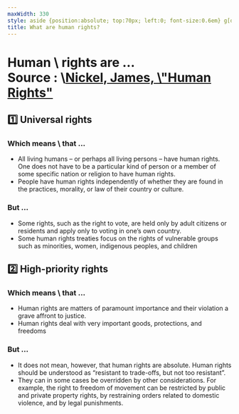 ```yaml
---
maxWidth: 330
style: aside {position:absolute; top:70px; left:0; font-size:0.6em} g[data-depth="3"] {color:#555}
title: What are human rights?
---
```


# Human \\ rights are … <aside>Source : \\[Nickel, James, \\"Human Rights"](https://plato.stanford.edu/archives/fall2021/entries/rights-human/)<aside>

## :one: Universal rights

### Which means \\ that …

- All living humans – or perhaps all living persons – have human rights. One does not have to be a particular kind of person or a member of some specific nation or religion to have human rights. 
- People have human rights independently of whether they are found in the practices, morality, or law of their country or culture. 

### But …

- Some rights, such as the right to vote, are held only by adult citizens or residents and apply only to voting in one’s own country.
- Some human rights treaties focus on the rights of vulnerable groups such as minorities, women, indigenous peoples, and children

## :two: High-priority rights

### Which means \\ that …

- Human rights are matters of paramount importance and their violation a grave affront to justice.
- Human rights deal with very important goods, protections, and freedoms

### But …

- It does not mean, however, that human rights are absolute. Human rights should be understood as “resistant to trade-offs, but not too resistant”.
- They can in some cases be overridden by other considerations. For example, the right to freedom of movement can be restricted by public and private property rights, by restraining orders related to domestic violence, and by legal punishments.
